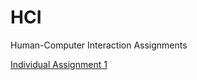 # HCI
Human-Computer Interaction Assignments

<a href="https://github.com/kanghuey/HCI/blob/c00d83c6a5509db15057ad0ade596596a0cb36de/Cheng%20Kang%20Huey.pdf">Individual Assignment 1</a>
